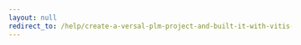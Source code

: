 ```yaml
---
layout: null
redirect_to: /help/create-a-versal-plm-project-and-built-it-with-vitis-classic/
---
```

